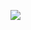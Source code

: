 [![](http://img.youtube.com/vi/iUyaLpi4NFM/0.jpg)](http://www.youtube.com/watch?v=iUyaLpi4NFM "Chapter 10 - Exercise 3 - Animated Directional Light")
